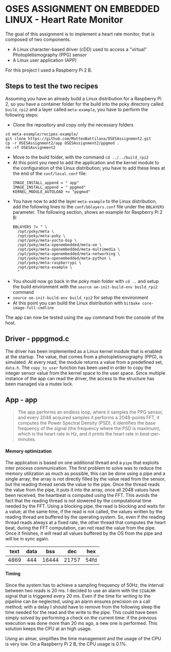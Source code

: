 # OSES ASSIGNMENT ON EMBEDDED LINUX - Heart Rate Monitor
The goal of this assignment is to implement a heart rate monitor, that is composed of two components.
* A Linux character-based driver (cDD) used to access a "virtual" Photopletismography (PPG) sensor
* A Linux user application (APP)

For this project I used a Raspberry Pi 2 B.


## Steps to test the two recipes
Assuming you have an already build a Linux distribution for a Raspberry Pi 2, so you have a container folder for the build into the poky directory called `build_rpi2` and a layer called `meta-example`, you have to perform the following steps:

* Clone the repository and copy only the necessary folders
```
cd meta-example/recipes-example/
git clone https://github.com/MatteoBattilana/OSESAssignment2.git
cp -r OSESAssignment2/app OSESAssignment2/ppgmod .
rm -rf OSESAssignment2
```
* Move to the build folder, with the command `cd ../../build_rpi2`
* At this point you need to add the application and the kernel module to the configuration of the Linux distribution; you have to add these lines at the end of the `conf/local.conf` file:
    ```
    IMAGE_INSTALL_append = " app"
    IMAGE_INSTALL_append = " ppgmod"
    KERNEL_MODULE_AUTOLOAD += "ppgmod"
    ```
* You have now to add the layer `meta-example` to the Linux distribution, add the following lines to the `conf/bblayers.conf` file under the `BBLAYERS` parameter. The following section, shows an example for Raspberry Pi 2 B:
    ```
    BBLAYERS ?= " \
      /opt/poky/meta \
      /opt/poky/meta-poky \
      /opt/poky/meta-yocto-bsp \
      /opt/poky/meta-openembedded/meta-oe \
      /opt/poky/meta-openembedded/meta-multimedia \
      /opt/poky/meta-openembedded/meta-networking \
      /opt/poky/meta-openembedded/meta-python \
      /opt/poky/meta-raspberrypi \
      /opt/poky/meta-example \
      "
    ```
* You should now go back in the poky main folder with `cd ..` and setup the build environment with the `source oe-init-build-env build_rpi2` command
* `source oe-init-build-env build_rpi2` for setup the environment
* At this point you can build the Linux distribution with `bitbake core-image-full-cmdline`

 
The app can now be tested using the `app` command from the console of the host.
## Driver - pppgmod.c
The driver has been implemented as a Linux kernel module that is enabled at the startup. The value, that comes from a  photopletismography (PPG), is simulated. At every read, the module returns a value from a predefined set, `data.h`. The `copy_to_user` function has been used in order to copy the integer sensor value from the kernel space to the user space.
Since multiple instance of the app can read the driver, the access to the structure has been managed via a mutex lock.


## App - app
> The app performs an endless loop, where it samples the PPG sensor, and every 2048 acquired samples it performs a 2048-points FFT, it computes the Power Spectral Density (PSD), it identifies the base frequency of the signal (the frequency where the PSD is maximum), which is the heart rate in Hz, and it prints the heart rate in beat-per-minutes.


#### Memory optimization
The application is based on one additional thread and a `pipe` that exploits inter process communication.
The first problem to solve was to reduce the memory utilization as much as possible, this can be done using a pipe and a single array; the array is not directly filled by the value read from the sensor, but the reading thread sends the value to the pipe. Once the thread reads the value from the pipe, it puts it into the array, once all 2048 values have been received, the heartbeat is computed using the FFT. This avoids the fact that the reading thread is not slowered by the computational time needed by the FFT. Using a blocking pipe, the read is blocking and waits for a value; at the same time, if the read is not called, the values written by the reading thread are buffered by the operating system. So, even if the reading thread reads always at a fixed rate, the other thread that computes the heart beat, during the FFT computation, can not read the value from the pipe. Once it finishes, it will read all values buffered by the OS from the pipe and will be in sync again. 

| text | data |  bss  |  dec  |  hex |
|:----:|:----:|:-----:|:-----:|:----:|
| 4869 | 444  | 16444 | 21757 | 54fd |
#### Timing
Since the system has to achieve a sampling frequency of 50Hz, the interval between two reads is 20 ms. I decided to use an alarm with the `SIGALRM` signal that is triggered every 20 ms.
Even if the time for writing to the pipeline can be neglected, using an alarm ensures precision on a call method; with a delay I should have to remove from the following sleep the time needed for the read and the write to the pipe. This could have been simply solved by performing a check on the current time: if the previous execution was done more than 20 ms ago, a new one is performed. This solution keeps the CPU at an high usage.

Using an almar, simplifies the time management and the usage of the CPU is very low. On a Raspberry Pi 2 B, the CPU usage is 0.1%.




